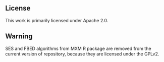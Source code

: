 ## License

This work is primarily licensed under Apache 2.0. 

## Warning

SES and FBED algorithms from MXM R package are removed from the current version of repository, because they are licensed under the GPLv2.
